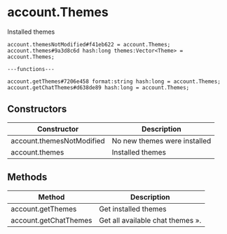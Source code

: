 # account.Themes
Installed themes

```
account.themesNotModified#f41eb622 = account.Themes;
account.themes#9a3d8c6d hash:long themes:Vector<Theme> = account.Themes;

---functions---

account.getThemes#7206e458 format:string hash:long = account.Themes;
account.getChatThemes#d638de89 hash:long = account.Themes;
```

## Constructors
| Constructor | Description |
| ---- | ----------- |
| account.themesNotModified | No new themes were installed |
| account.themes | Installed themes |


## Methods
| Method | Description |
| ---- | ----------- |
| account.getThemes | Get installed themes |
| account.getChatThemes | Get all available chat themes ». |


